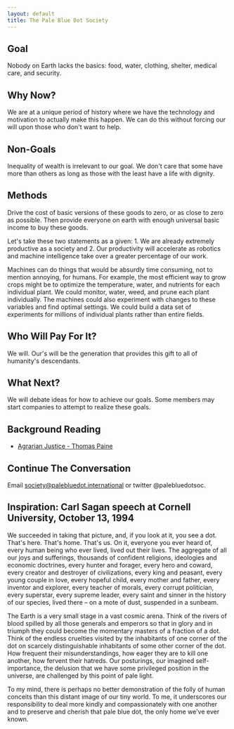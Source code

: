 ```yaml
---
layout: default
title: The Pale Blue Dot Society
---
```


## Goal

Nobody on Earth lacks the basics: food, water, clothing, shelter,
medical care, and security.

## Why Now?

We are at a unique period of history where we have the technology and
motivation to actually make this happen. We can do this without
forcing our will upon those who don't want to help.

## Non-Goals

Inequality of wealth is
irrelevant to our goal. We don't care that some have more than
others as long as those with the least have a life with dignity.

## Methods

Drive the cost of basic versions of these goods to zero, or as close
to zero as possible. Then provide everyone on earth with enough
universal basic income to buy these goods.

Let's take these two statements as a given: 1. We are already
extremely productive as a society and 2. Our productivity will
accelerate as robotics and machine intelligence take over a greater
percentage of our work.

Machines can do things that would be absurdly time consuming, not to
mention annoying, for humans. For example, the most efficient way to
grow crops might be to optimize the temperature, water, and nutrients
for each individual plant. We could monitor, water, weed, and prune
each plant individually. The machines could also experiment with
changes to these variables and find optimal settings. We could build a
data set of experiments for millions of individual plants rather than
entire fields.

## Who Will Pay For It?

We will. Our's will be the generation that provides this gift to all
of humanity's descendants.

## What Next?

We will debate ideas for
how to achieve our goals. Some members may start companies to
attempt to realize these goals.

## Background Reading

* [Agrarian Justice - Thomas Paine](paine.agrarian-justice.html)

## Continue The Conversation

Email <span class="fixed">society@palebluedot.international</span> or twitter <span class="fixed">@palebluedotsoc</span>.

## Inspiration: Carl Sagan speech at Cornell University, October 13, 1994

We succeeded in taking that picture, and, if you look at it,
you see a dot. That's here. That's home. That's us. On it,
everyone you ever heard of, every human being who ever lived,
lived out their lives. The aggregate of all our joys and
sufferings, thousands of confident religions, ideologies and
economic doctrines, every hunter and forager, every hero and
coward, every creator and destroyer of civilizations, every king
and peasant, every young couple in love, every hopeful child,
every mother and father, every inventor and explorer, every
teacher of morals, every corrupt politician, every superstar,
every supreme leader, every saint and sinner in the history of our
species, lived there – on a mote of dust, suspended in a
sunbeam.

The Earth is a very small stage in a vast cosmic arena. Think of
the rivers of blood spilled by all those generals and emperors so that
in glory and in triumph they could become the momentary masters of a
fraction of a dot. Think of the endless cruelties visited by the
inhabitants of one corner of the dot on scarcely distinguishable
inhabitants of some other corner of the dot. How frequent their
misunderstandings, how eager they are to kill one another, how fervent
their hatreds. Our posturings, our imagined self-importance, the
delusion that we have some privileged position in the universe, are
challenged by this point of pale light.

To my mind, there is perhaps no better demonstration of the
folly of human conceits than this distant image of our tiny
world. To me, it underscores our responsibility to deal more
kindly and compassionately with one another and to preserve and
cherish that pale blue dot, the only home we've ever known.


